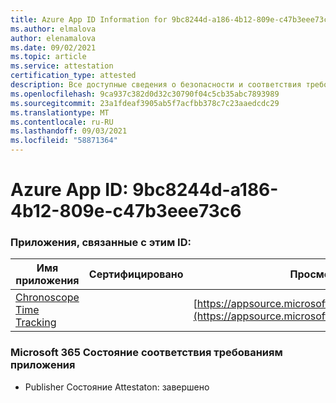 ```yaml
---
title: Azure App ID Information for 9bc8244d-a186-4b12-809e-c47b3eee73c6
ms.author: elmalova
author: elenamalova
ms.date: 09/02/2021
ms.topic: article
ms.service: attestation
certification_type: attested
description: Все доступные сведения о безопасности и соответствия требованиям для 9bc8244d-a186-4b12-809e-c47b3eee73c6.
ms.openlocfilehash: 9ca937c382d0d32c30790f04c5cb35abc7893989
ms.sourcegitcommit: 23a1fdeaf3905ab5f7acfbb378c7c23aaedcdc29
ms.translationtype: MT
ms.contentlocale: ru-RU
ms.lasthandoff: 09/03/2021
ms.locfileid: "58871364"
---
```

# <a name="azure-app-id-9bc8244d-a186-4b12-809e-c47b3eee73c6"></a>Azure App ID: 9bc8244d-a186-4b12-809e-c47b3eee73c6


### <a name="apps-associated-with-this-id"></a>Приложения, связанные с этим ID:
| **Имя приложения** | **Сертифицировано** | **Просмотр в AppSource** |
|--------------|---------------|-----------------------|
| [Chronoscope Time Tracking](https://docs.microsoft.com/microsoft-365-app-certification/forward/WA200003095) |  | [https://appsource.microsoft.com/product/office/WA200003095](https://appsource.microsoft.com/product/office/WA200003095) |

### <a name="microsoft-365-app-compliance-status"></a>Microsoft 365 Состояние соответствия требованиям приложения
- Publisher Состояние Attestaton: завершено
